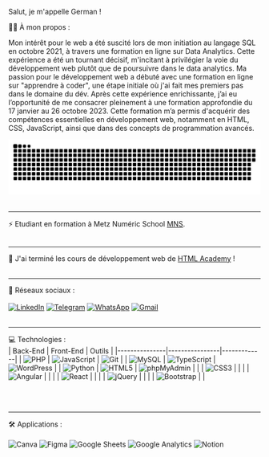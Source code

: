 Salut, je m'appelle German !

👨‍💻 À mon propos :

Mon intérêt pour le web a été suscité lors de mon initiation au langage SQL en
octobre 2021, à travers une formation en ligne sur Data Analytics. 
Cette expérience a été un tournant décisif, m'incitant à privilégier la voie du
développement web plutôt que de poursuivre dans le data analytics.
Ma passion pour le développement web a débuté avec une formation en ligne sur
"apprendre à coder", une étape initiale où j'ai fait mes premiers pas dans le domaine du dév.
Après cette expérience enrichissante, j’ai eu l’opportunité de me consacrer
pleinement à une formation approfondie du 17 janvier au 26 octobre 2023. Cette
formation m’a permis d'acquérir des compétences essentielles en développement
web, notamment en HTML, CSS, JavaScript, ainsi que dans des concepts de
programmation avancés. <br>


![Dynamic Snake SVG](https://raw.githubusercontent.com/GermanBurdin1/snake/master/snake.svg) <br><br>

---
⚡ Etudiant en formation à Metz Numéric School [MNS](https://www.metz-numeric-school.fr/fr/formations/developpement-informatique/developpeur-web-et-web-mobile). <br><br>
__________________________________________________
🌱 J'ai terminé les cours de développement web de [HTML Academy](https://github.com/htmlacademy) ! <br><br>

___________________
🤝 Réseaux sociaux : <br><br>
[![LinkedIn](https://img.shields.io/badge/LinkedIn-0077B5?style=flat&logo=linkedin&logoColor=white)](https://www.linkedin.com/in/german-burdin) 
[![Telegram](https://img.shields.io/badge/Telegram-2CA5E0?style=flat&logo=telegram&logoColor=white)](https://t.me/Germanburdin)
[![WhatsApp](https://img.shields.io/badge/WhatsApp-25D366?style=flat&logo=whatsapp&logoColor=white)](https://wa.me/33675738495) 
[![Gmail](https://img.shields.io/badge/Gmail-D14836?style=flat&logo=gmail&logoColor=white)](mailto:germanburdin1@gmail.com) 
<br><br>

________________
💻 Technologies : <br> 
| Back-End      | Front-End      | Outils      |
|---------------|----------------|-------------|
| ![PHP](https://img.shields.io/badge/-PHP-777BB4?style=flat&logo=php&logoColor=white) | ![JavaScript](https://img.shields.io/badge/-JavaScript-F7DF1E?style=flat&logo=javascript&logoColor=black) | ![Git](https://img.shields.io/badge/-Git-F05032?style=flat&logo=git&logoColor=white) |
| ![MySQL](https://img.shields.io/badge/-MySQL-4479A1?style=flat&logo=mysql&logoColor=white) | ![TypeScript](https://img.shields.io/badge/-TypeScript-3178C6?style=flat&logo=typescript&logoColor=white) | ![WordPress](https://img.shields.io/badge/-WordPress-21759B?style=flat&logo=wordpress&logoColor=white) |
| ![Python](https://img.shields.io/badge/-Python-3776AB?style=flat&logo=python&logoColor=white) | ![HTML5](https://img.shields.io/badge/-HTML5-E34F26?style=flat&logo=html5&logoColor=white) | ![phpMyAdmin](https://img.shields.io/badge/phpMyAdmin-6C78AF?style=flat) |
|  | ![CSS3](https://img.shields.io/badge/-CSS3-1572B6?style=flat&logo=css3&logoColor=white) |  |
|  | ![Angular](https://img.shields.io/badge/-Angular-DD0031?style=flat&logo=angular&logoColor=white) |  |
|  | ![React](https://img.shields.io/badge/-React-61DAFB?style=flat&logo=react&logoColor=black) |  |
|  | ![jQuery](https://img.shields.io/badge/-jQuery-0769AD?style=flat&logo=jquery&logoColor=white) |  |
|  | ![Bootstrap](https://img.shields.io/badge/-Bootstrap-563D7C?style=flat&logo=bootstrap&logoColor=white) |  |


<br><br>
_________
🛠 Applications : <br><br>
![Canva](https://img.shields.io/badge/-Canva-00C4CC?style=flat&logo=canva&logoColor=white)
![Figma](https://img.shields.io/badge/-Figma-F24E1E?style=flat&logo=figma&logoColor=white)
![Google Sheets](https://img.shields.io/badge/Google%20Sheets-34A853?style=flat&logo=googlesheets&logoColor=white)
![Google Analytics](https://img.shields.io/badge/Google%20Analytics-E37400?style=flat&logo=googleanalytics&logoColor=white)
![Notion](https://img.shields.io/badge/-Notion-000000?style=flat&logo=notion&logoColor=white)


